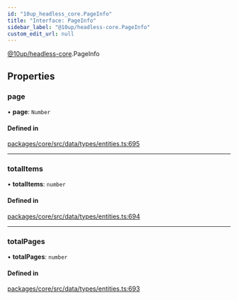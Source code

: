 ```yaml
---
id: "10up_headless_core.PageInfo"
title: "Interface: PageInfo"
sidebar_label: "@10up/headless-core.PageInfo"
custom_edit_url: null
---
```


[@10up/headless-core](../modules/10up_headless_core.md).PageInfo

## Properties

### page

• **page**: `Number`

#### Defined in

[packages/core/src/data/types/entities.ts:695](https://github.com/10up/headless/blob/5293da0/packages/core/src/data/types/entities.ts#L695)

___

### totalItems

• **totalItems**: `number`

#### Defined in

[packages/core/src/data/types/entities.ts:694](https://github.com/10up/headless/blob/5293da0/packages/core/src/data/types/entities.ts#L694)

___

### totalPages

• **totalPages**: `number`

#### Defined in

[packages/core/src/data/types/entities.ts:693](https://github.com/10up/headless/blob/5293da0/packages/core/src/data/types/entities.ts#L693)
